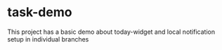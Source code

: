 # task-demo

This project has a basic demo about today-widget and local notification setup in individual branches
